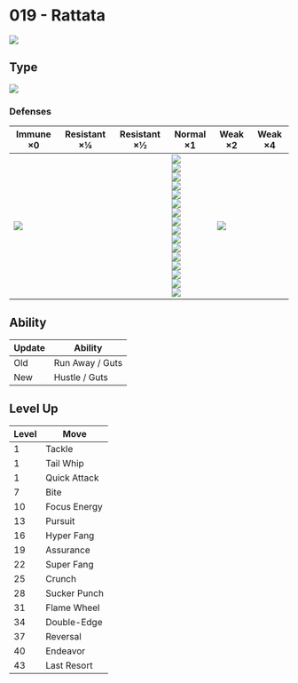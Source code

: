 # 019 - Rattata
![][019]

## Type

![][normal]

### Defenses

Immune ×0 | Resistant ×¼ | Resistant ×½ | Normal ×1 | Weak ×2 | Weak ×4
---       | ---          | ---          | ---       | ---     | ---
![][ghost]<br> | | | ![][normal]<br> ![][flying]<br> ![][poison]<br> ![][ground]<br> ![][rock]<br> ![][bug]<br> ![][steel]<br> ![][fire]<br> ![][water]<br> ![][grass]<br> ![][electric]<br> ![][psychic]<br> ![][ice]<br> ![][dragon]<br> ![][dark]<br> ![][fairy]<br> | ![][fighting]<br> | | 

## Ability

Update | Ability
---    | ---
Old    | Run Away / Guts
New    | Hustle / Guts

## Level Up

Level | Move
---   | ---
  1   | Tackle
  1   | Tail Whip
  1   | Quick Attack
  7   | Bite
 10   | Focus Energy
 13   | Pursuit
 16   | Hyper Fang
 19   | Assurance
 22   | Super Fang
 25   | Crunch
 28   | Sucker Punch
 31   | Flame Wheel
 34   | Double-Edge
 37   | Reversal
 40   | Endeavor
 43   | Last Resort

[019]: ../img/pokemon/019.png
[normal]: ../img/types/normal.png
[fire]: ../img/types/fire.png
[fighting]: ../img/types/fighting.png
[water]: ../img/types/water.png
[flying]: ../img/types/flying.png
[grass]: ../img/types/grass.png
[poison]: ../img/types/poison.png
[electric]: ../img/types/electric.png
[ground]: ../img/types/ground.png
[psychic]: ../img/types/psychic.png
[rock]: ../img/types/rock.png
[ice]: ../img/types/ice.png
[bug]: ../img/types/bug.png
[dragon]: ../img/types/dragon.png
[ghost]: ../img/types/ghost.png
[dark]: ../img/types/dark.png
[steel]: ../img/types/steel.png
[fairy]: ../img/types/fairy.png
